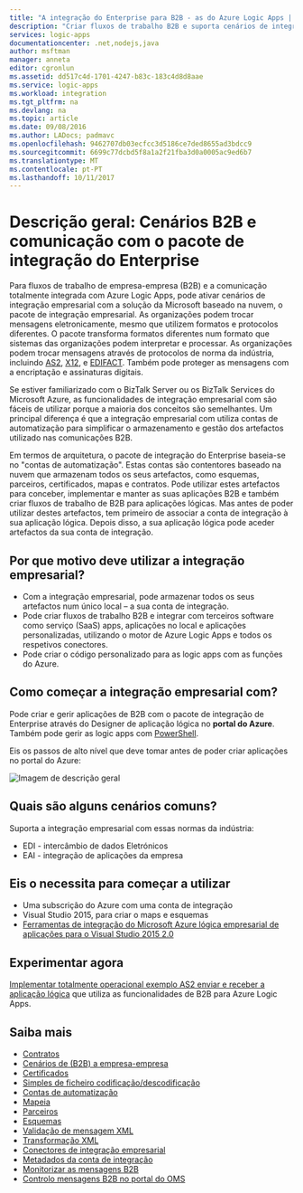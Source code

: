 ```yaml
---
title: "A integração do Enterprise para B2B - as do Azure Logic Apps | Microsoft Docs"
description: "Criar fluxos de trabalho B2B e suporta cenários de integração do enterprise para aplicações lógicas com o pacote de integração do Enterprise"
services: logic-apps
documentationcenter: .net,nodejs,java
author: msftman
manager: anneta
editor: cgronlun
ms.assetid: dd517c4d-1701-4247-b83c-183c4d8d8aae
ms.service: logic-apps
ms.workload: integration
ms.tgt_pltfrm: na
ms.devlang: na
ms.topic: article
ms.date: 09/08/2016
ms.author: LADocs; padmavc
ms.openlocfilehash: 9462707db03ecfcc3d5186ce7ded8655ad3bdcc9
ms.sourcegitcommit: 6699c77dcbd5f8a1a2f21fba3d0a0005ac9ed6b7
ms.translationtype: MT
ms.contentlocale: pt-PT
ms.lasthandoff: 10/11/2017
---
```

# <a name="overview-b2b-scenarios-and-communication-with-the-enterprise-integration-pack"></a>Descrição geral: Cenários B2B e comunicação com o pacote de integração do Enterprise

Para fluxos de trabalho de empresa-empresa (B2B) e a comunicação totalmente integrada com Azure Logic Apps, pode ativar cenários de integração empresarial com a solução da Microsoft baseado na nuvem, o pacote de integração empresarial. As organizações podem trocar mensagens eletronicamente, mesmo que utilizem formatos e protocolos diferentes. O pacote transforma formatos diferentes num formato que sistemas das organizações podem interpretar e processar. As organizações podem trocar mensagens através de protocolos de norma da indústria, incluindo [AS2](../logic-apps/logic-apps-enterprise-integration-as2.md), [X12](logic-apps-enterprise-integration-x12.md), e [EDIFACT](../logic-apps/logic-apps-enterprise-integration-edifact.md). Também pode proteger as mensagens com a encriptação e assinaturas digitais.

Se estiver familiarizado com o BizTalk Server ou os BizTalk Services do Microsoft Azure, as funcionalidades de integração empresarial com são fáceis de utilizar porque a maioria dos conceitos são semelhantes. Um principal diferença é que a integração empresarial com utiliza contas de automatização para simplificar o armazenamento e gestão dos artefactos utilizado nas comunicações B2B. 

Em termos de arquitetura, o pacote de integração do Enterprise baseia-se no "contas de automatização". Estas contas são contentores baseado na nuvem que armazenam todos os seus artefactos, como esquemas, parceiros, certificados, mapas e contratos. Pode utilizar estes artefactos para conceber, implementar e manter as suas aplicações B2B e também criar fluxos de trabalho de B2B para aplicações lógicas. Mas antes de poder utilizar destes artefactos, tem primeiro de associar a conta de integração à sua aplicação lógica. Depois disso, a sua aplicação lógica pode aceder artefactos da sua conta de integração.

## <a name="why-should-you-use-enterprise-integration"></a>Por que motivo deve utilizar a integração empresarial?

* Com a integração empresarial, pode armazenar todos os seus artefactos num único local – a sua conta de integração.
* Pode criar fluxos de trabalho B2B e integrar com terceiros software como serviço (SaaS) apps, aplicações no local e aplicações personalizadas, utilizando o motor de Azure Logic Apps e todos os respetivos conectores.
* Pode criar o código personalizado para as logic apps com as funções do Azure.

## <a name="how-to-get-started-with-enterprise-integration"></a>Como começar a integração empresarial com?

Pode criar e gerir aplicações de B2B com o pacote de integração de Enterprise através do Designer de aplicação lógica no **portal do Azure**. Também pode gerir as logic apps com [PowerShell](https://msdn.microsoft.com/library/azure/mt652195.aspx "Logic apps do PowerShell tópicos").

Eis os passos de alto nível que deve tomar antes de poder criar aplicações no portal do Azure:

![Imagem de descrição geral](media/logic-apps-enterprise-integration-overview/overview-0.png)  

## <a name="what-are-some-common-scenarios"></a>Quais são alguns cenários comuns?

Suporta a integração empresarial com essas normas da indústria:

* EDI - intercâmbio de dados Eletrónicos
* EAI - integração de aplicações da empresa

## <a name="heres-what-you-need-to-get-started"></a>Eis o necessita para começar a utilizar

* Uma subscrição do Azure com uma conta de integração
* Visual Studio 2015, para criar o maps e esquemas
* [Ferramentas de integração do Microsoft Azure lógica empresarial de aplicações para o Visual Studio 2015 2.0](https://aka.ms/vsmapsandschemas)  

## <a name="try-it-now"></a>Experimentar agora

[Implementar totalmente operacional exemplo AS2 enviar e receber a aplicação lógica](https://github.com/Azure/azure-quickstart-templates/tree/master/201-logic-app-as2-send-receive) que utiliza as funcionalidades de B2B para Azure Logic Apps.

## <a name="learn-more"></a>Saiba mais
* [Contratos](../logic-apps/logic-apps-enterprise-integration-agreements.md "Saiba mais sobre contratos de integração do enterprise")
* [Cenários de (B2B) a empresa-empresa](../logic-apps/logic-apps-enterprise-integration-b2b.md "Saiba como criar aplicações lógicas com funcionalidades de B2B")  
* [Certificados](logic-apps-enterprise-integration-certificates.md "Saiba mais sobre certificados de integração do enterprise")
* [Simples de ficheiro codificação/descodificação](logic-apps-enterprise-integration-flatfile.md "Saiba como codificar e descodificar o conteúdo do ficheiro simples")  
* [Contas de automatização](../logic-apps/logic-apps-enterprise-integration-accounts.md "Saiba mais sobre contas de automatização")
* [Mapeia](../logic-apps/logic-apps-enterprise-integration-maps.md "Saiba mais sobre a maps de integração do enterprise")
* [Parceiros](logic-apps-enterprise-integration-partners.md "Saiba mais sobre a parceiros de integração do enterprise")
* [Esquemas](logic-apps-enterprise-integration-schemas.md "Saiba mais sobre esquemas de integração do enterprise")
* [Validação de mensagem XML](logic-apps-enterprise-integration-xml.md "aprender a validar as mensagens XML com Logic apps")
* [Transformação XML](logic-apps-enterprise-integration-transform.md "Saiba mais sobre a maps de integração do enterprise")
* [Conectores de integração empresarial](../connectors/apis-list.md "Saiba mais sobre os conectores de pacote de integração do enterprise")
* [Metadados da conta de integração](../logic-apps/logic-apps-enterprise-integration-metadata.md "Saiba mais sobre metadados da conta de integração")
* [Monitorizar as mensagens B2B](logic-apps-monitor-b2b-message.md "saber mais sobre a monitorização de mensagens B2B")
* [Controlo mensagens B2B no portal do OMS](logic-apps-track-b2b-messages-omsportal.md "Saiba mais sobre o controlo mensagens B2B no portal do OMS")

